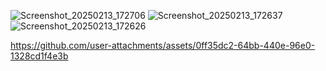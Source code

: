  
![Screenshot_20250213_172706](https://github.com/user-attachments/assets/30b7bc08-5b83-4c4f-b343-1722611aa15d)
![Screenshot_20250213_172637](https://github.com/user-attachments/assets/6dcb1f72-b081-4d90-8eff-96f514a60aad)
![Screenshot_20250213_172626](https://github.com/user-attachments/assets/c1396c79-c4db-4cc1-93db-62d4eb4391d1)


https://github.com/user-attachments/assets/0ff35dc2-64bb-440e-96e0-1328cd1f4e3b


